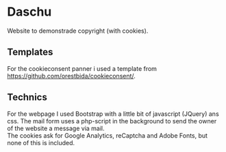 # Daschu
Website to demonstrade copyright (with cookies).

## Templates
For the cookieconsent panner i used a template from https://github.com/orestbida/cookieconsent/.

## Technics
For the webpage I used Bootstrap with a little bit of javascript (JQuery) ans css. The mail form uses a php-script in the background to send the owner of the website a message via mail. <br/>
The cookies ask for Google Analytics, reCaptcha and Adobe Fonts, but none of this is included.
